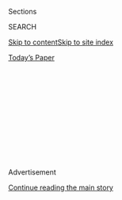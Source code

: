 <div id="app">

<div>

<div>

<div>

<div class="NYTAppHideMasthead css-1q2w90k e1suatyy0">

<div class="section css-ui9rw0 e1suatyy2">

<div class="css-eph4ug er09x8g0">

<div class="css-6n7j50">

</div>

<span class="css-1dv1kvn">Sections</span>

<div class="css-10488qs">

<span class="css-1dv1kvn">SEARCH</span>

</div>

[Skip to content](#site-content)[Skip to site
index](#site-index)

</div>

<div class="css-10698na e1huz5gh0">

</div>

</div>

<div id="masthead-bar-one" class="section hasLinks css-15hmgas e1csuq9d3">

<div class="css-uqyvli e1csuq9d0">

</div>

<div class="css-1uqjmks e1csuq9d1">

</div>

<div class="css-9e9ivx">

[](https://myaccount.nytimes3xbfgragh.onion/auth/login?response_type=cookie&client_id=vi)

</div>

<div class="css-1bvtpon e1csuq9d2">

[Today’s
Paper](https://www.nytimes3xbfgragh.onion/section/todayspaper)

</div>

</div>

</div>

</div>

<div data-aria-hidden="false">

<div id="site-content" data-role="main">

<div>

<div class="css-1aor85t" style="opacity:0.000000001;z-index:-1;visibility:hidden">

<div class="css-1hqnpie">

<div class="css-epjblv">

<span class="css-17xtcya"><span>Archives</span></span><span class="css-x15j1o">|</span><span class="css-fwqvlz">Battling
Harvard Law Over
Diversity</span>

</div>

<div class="css-k008qs">

<div class="css-1iwv8en">

<span class="css-18z7m18"></span>

<div>

</div>

</div>

<span class="css-1n6z4y"></span>

<div class="css-1705lsu">

<div class="css-4xjgmj">

<div class="css-4skfbu" data-role="toolbar" data-aria-label="Social Media Share buttons, Save button, and Comments Panel with current comment count" data-testid="share-tools">

  - 
  - 
  - 
  - 
    
    <div class="css-6n7j50">
    
    </div>

  - 

</div>

</div>

</div>

</div>

</div>

</div>

<div id="NYT_TOP_BANNER_REGION" class="css-13pd83m">

</div>

<div id="top-wrapper" class="css-1sy8kpn">

<div id="top-slug" class="css-l9onyx">

Advertisement

</div>

[Continue reading the main
story](#after-top)

<div class="ad top-wrapper" style="text-align:center;height:100%;display:block;min-height:250px">

<div id="top" class="place-ad" data-position="top" data-size-key="top">

</div>

</div>

<div id="after-top">

</div>

</div>

<div id="sponsor-wrapper" class="css-1hyfx7x">

<div id="sponsor-slug" class="css-19vbshk">

Supported by

</div>

[Continue reading the main
story](#after-sponsor)

<div id="sponsor" class="ad sponsor-wrapper" style="text-align:center;height:100%;display:block">

</div>

<div id="after-sponsor">

</div>

</div>

<div class="css-1vkm6nb ehdk2mb0">

# Battling Harvard Law Over Diversity

</div>

<div class="css-xt80pu e12qa4dv0">

<div class="css-18e8msd">

<div class="css-vp77d3 epjyd6m0">

<div class="css-1baulvz">

<span class="css-1baulvz" itemprop="author">By Sharon Cotliar,</span>

</div>

</div>

  - March 6,
    1992

  - 
    
    <div class="css-4xjgmj">
    
    <div class="css-d8bdto" data-role="toolbar" data-aria-label="Social Media Share buttons, Save button, and Comments Panel with current comment count" data-testid="share-tools">
    
      - 
      - 
      - 
      - 
        
        <div class="css-6n7j50">
        
        </div>
    
      - 
    
    </div>
    
    </div>

</div>

</div>

<div class="section meteredContent css-1r7ky0e" name="articleBody" itemprop="articleBody">

<div class="css-j3uhc5">

<div class="css-1ve50l5">

<div class="css-1si6tjw">

<div class="css-p5jc4e">

![<span class="css-cnj6d5 e1z0qqy90" itemprop="copyrightHolder"><span class="css-1ly73wi e1tej78p0">Credit...</span><span><span>The
New York Times
Archives</span></span></span>](https://s1.graylady3jvrrxbe.onion/timesmachine/pages/1/1992/03/06/front_page_360W.png?quality=75&auto=webp&disable=upscale)

</div>

<div class="css-1s1pakw">

<div class="css-udpjq9">

See the article in its original context from  
March 6, 1992, <span>Section B,</span> Page
8<span class="css-iry6ay"></span>[Buy
Reprints](https://store.nytimes3xbfgragh.onion/collections/new-york-times-page-reprints?utm_source=nytimes&utm_medium=article-page&utm_campaign=reprints)

</div>

<div class="css-1nq039c">

[View on
timesmachine](http://timesmachine.nytimes3xbfgragh.onion/timesmachine/1992/03/06/004692.html)

</div>

<div class="css-1gus26i">

TimesMachine is an exclusive benefit for home delivery and digital
subscribers.

</div>

</div>

</div>

<div class="css-1mweozg">

<div class="css-14uxcda">

About the Archive

</div>

<div class="css-6hi8ev">

This is a digitized version of an article from The Times’s print
archive, before the start of online publication in 1996. To preserve
these articles as they originally appeared, The Times does not alter,
edit or update them.

</div>

<div class="css-6hi8ev">

Occasionally the digitization process introduces transcription errors or
other problems; we are continuing to work to improve these archived
versions.

</div>

</div>

</div>

</div>

<div class="css-1fanzo5 StoryBodyCompanionColumn">

<div class="css-53u6y8">

Two third-year Harvard law students, Caroline Wittcoff and Laura
Hankins, have asked the state's highest court to allow them to bring
charges of employment discrimination against the law school, though they
are not employees of Harvard.

The setting was unusual for students, who customarily present their
cases in classrooms. In this instance, their presentation was before the
Massachusetts Supreme Judicial Court.

The students are members of an organization that filed a lawsuit in
1990. The group, the Harvard Law School Coalition for Civil Rights,
seeks to bring more racial and cultural diversity to the school's
faculty.

The suit was rejected by a lower court, which ruled that the students
had no standing to sue Harvard over an issue of employment
discrimination. But the state's high court decided to review that
decision.

</div>

</div>

<div class="css-1fanzo5 StoryBodyCompanionColumn">

<div class="css-53u6y8">

On Tuesday, portraying their case as another fight in the continuing
struggle for civil rights, the two law students urged the panel of five
justices to allow the suit to go to trial. They contend that the law
school's hiring practices are discriminatory and that students'
education has been harmed by a resulting lack of diversity.

Under state and Federal laws, only employees or people whose job
applications are rejected can bring such a suit. But the students say
that Massachusetts anti-discrimination laws and the state's Equal Rights
Act give them the right to challenge discriminatory hiring practices at
the university because of its promise of equal education opportunities.

The university has denied the students' accusations and argues that the
issues raised in the suit are essentially about diversity, a debate,
Harvard says, that does not belong in the courts.

In their brief appearance before the high court, the students argued
that Brown v. the Board of Education, the landmark school desegregation
case, had established the "insidiousness of discrimination in education
and the legally cognizable harms that students suffer." Ms. Wittcoff,
who is white, argued that students are similarly injured when they are
denied the benefits of learning from an integrated faculty.

To try to establish those injuries, Ms. Wittcoff argued that women and
minority students are "stamped with a badge of inferiority" when those
like them are passed over for professorships and when such students are
denied the benefits of role models that their white male counterparts
have.

</div>

</div>

<div class="css-1fanzo5 StoryBodyCompanionColumn">

<div class="css-53u6y8">

Ms. Hankins, a black student, compared the role of women and minorities
at Harvard Law School with that of Rosa Parks in asserting the rights of
blacks. "When Rosa Parks said she wanted to ride in the front of the
bus, everybody wanted to know what she was complaining about," Ms.
Hankins said, speaking of the woman whose actions inspired the
Montgomery, Ala., bus boycott in 1955. "She got where she wanted to go.
She got to ride the bus.

"Today we say that we are allowed to sit in the back of the classroom,
but we receive the message that we will never stand up front."

The lawyer representing Harvard, Allan Ryan Jr., argued that the
students' suit could not be compared with civil rights disputes. "This
case is not Brown v. Board of Education," he said. "And Rosa Parks is
not in this courtroom."

He dismissed the students' assertions that they had a right to bring
charges of employment discrimination, saying that state and Federal law
gives only employees and prospective employees the right to bring such
suits. "There is no actual case of discrimination that has been filed by
a faculty member or candidate," Mr. Ryan said. He suggested that the
students' argument is simply a diversity debate, saying, "Students'
argument is that Harvard Law School is too male, too white and too
heterosexual."

Of the law school's 64 professors with tenure or positions that lead to
tenure, five are women and six are black men. There is no tenured
professor who is a black woman, no Hispanic professor, no openly
homosexual or lesbian professors and none who are physically
handicapped.

Women represent 7 percent of the law school's tenured faculty, and
minority members represent 9 percent. Of the school's 1,620 students, 45
percent are women and 22 percent are minority members.

In a 1991 survey of 175 law schools, the American Bar Association found
that minorities represented 9.5 percent of all full-time professors,
which includes visiting professors and those without tenure, and that
women represented 25 percent of the total.

</div>

</div>

<div class="css-1fanzo5 StoryBodyCompanionColumn">

<div class="css-53u6y8">

Mr. Ryan rejected statistical comparisons because of the school's
relatively small faculty. If Harvard Law School hired even one member of
the groups mentioned in the students' suit, he said, the representation
of that group on the law school faculty would equal or surpass the
national average.

The court is not expected to make a ruling for at least a month.

</div>

</div>

</div>

<div>

</div>

<div>

</div>

<div>

</div>

<div>

<div id="bottom-wrapper" class="css-1ede5it">

<div id="bottom-slug" class="css-l9onyx">

Advertisement

</div>

[Continue reading the main
story](#after-bottom)

<div id="bottom" class="ad bottom-wrapper" style="text-align:center;height:100%;display:block;min-height:90px">

</div>

<div id="after-bottom">

</div>

</div>

</div>

</div>

</div>

## Site Index

<div>

</div>

## Site Information Navigation

  - [© <span>2020</span> <span>The New York Times
    Company</span>](https://help.nytimes3xbfgragh.onion/hc/en-us/articles/115014792127-Copyright-notice)

<!-- end list -->

  - [NYTCo](https://www.nytco.com/)
  - [Contact
    Us](https://help.nytimes3xbfgragh.onion/hc/en-us/articles/115015385887-Contact-Us)
  - [Work with us](https://www.nytco.com/careers/)
  - [Advertise](https://nytmediakit.com/)
  - [T Brand Studio](http://www.tbrandstudio.com/)
  - [Your Ad
    Choices](https://www.nytimes3xbfgragh.onion/privacy/cookie-policy#how-do-i-manage-trackers)
  - [Privacy](https://www.nytimes3xbfgragh.onion/privacy)
  - [Terms of
    Service](https://help.nytimes3xbfgragh.onion/hc/en-us/articles/115014893428-Terms-of-service)
  - [Terms of
    Sale](https://help.nytimes3xbfgragh.onion/hc/en-us/articles/115014893968-Terms-of-sale)
  - [Site
    Map](https://spiderbites.nytimes3xbfgragh.onion)
  - [Help](https://help.nytimes3xbfgragh.onion/hc/en-us)
  - [Subscriptions](https://www.nytimes3xbfgragh.onion/subscription?campaignId=37WXW)

</div>

</div>

</div>

</div>
